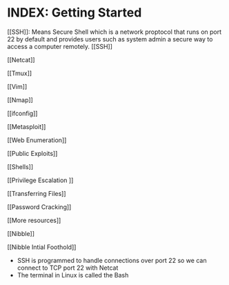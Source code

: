 
# INDEX: Getting Started
[[SSH]]: Means Secure Shell which is a network proptocol that runs on port 22 by default and provides users such as system admin a secure way to access a computer remotely. 
[[SSH]]

[[Netcat]]

[[Tmux]]

[[Vim]]

[[Nmap]] 

[[ifconfig]] 

[[Metasploit]]

[[Web Enumeration]]

[[Public Exploits]]

[[Shells]]

[[Privilege Escalation ]] 

[[Transferring Files]]

[[Password Cracking]]

[[More resources]]

[[Nibble]]

[[Nibble Intial Foothold]]

* SSH is programmed to handle connections over port 22 so we can connect to TCP port 22 with Netcat 
* The terminal in Linux is called the Bash
